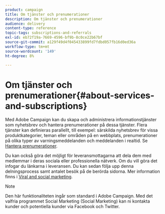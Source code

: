 ```yaml
---
product: campaign
title: Om tjänster och prenumerationer
description: Om tjänster och prenumerationer
audience: delivery
content-type: reference
topic-tags: subscriptions-and-referrals
exl-id: eb72f19a-7669-4596-bf9b-8c0ce22b67bf
source-git-commit: a129f49d4f045433899fd7fdbd057fb16d0ed36a
workflow-type: tm+mt
source-wordcount: '149'
ht-degree: 8%

---
```


# Om tjänster och prenumerationer{#about-services-and-subscriptions}

Med Adobe Campaign kan du skapa och administrera informationstjänster som nyhetsbrev och hantera prenumerationer på dessa tjänster. Flera tjänster kan definieras parallellt, till exempel: särskilda nyhetsbrev för vissa produktkategorier, teman eller områden på en webbplats, prenumerationer på olika typer av varningsmeddelanden och meddelanden i realtid. Se [Hantera prenumerationer](managing-subscriptions.md).

Du kan också göra det möjligt för leveransmottagarna att dela dem med medlemmar i deras sociala eller professionella nätverk. Om du vill göra det infogar du länkarna i leveransen. Du kan sedan följa upp denna delningsprocess samt antalet besök på de berörda sidorna. Mer information finns i [Viral and social marketing](viral-and-social-marketing.md).

>[!NOTE]
>
>Den här funktionaliteten ingår som standard i Adobe Campaign. Med det valfria programmet Social Marketing (Social Marketing) kan ni kontakta kunder och potentiella kunder via Facebook och Twitter.
